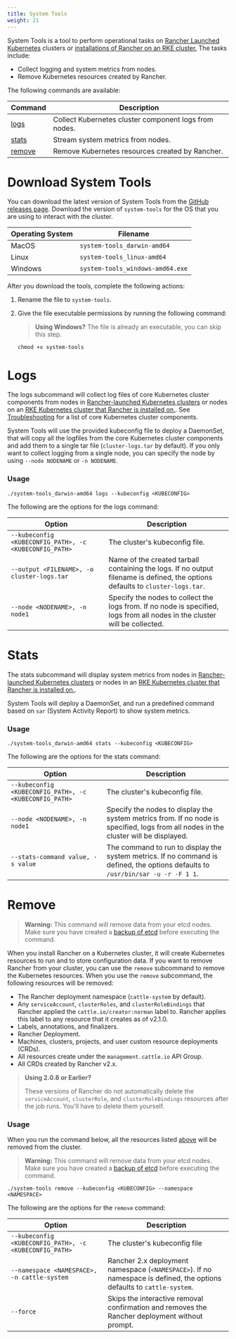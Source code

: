```yaml
---
title: System Tools
weight: 21
---
```


System Tools is a tool to perform operational tasks on [Rancher Launched Kubernetes]({{<baseurl>}}/rancher/v2.x/en/cluster-provisioning/rke-clusters/) clusters or [installations of Rancher on an RKE cluster.]({{<baseurl>}}/rancher/v2.x/en/installation/k8s-install/kubernetes-rke/) The tasks include:

* Collect logging and system metrics from nodes.
* Remove Kubernetes resources created by Rancher.

The following commands are available:

| Command | Description
|---|---
| [logs](#logs) | Collect Kubernetes cluster component logs from nodes.
| [stats](#stats) | Stream system metrics from nodes.
| [remove](#remove) | Remove Kubernetes resources created by Rancher.

# Download System Tools

You can download the latest version of System Tools from the [GitHub releases page](https://github.com/rancher/system-tools/releases/latest). Download the version of `system-tools` for the OS that you are using to interact with the cluster.

Operating System | Filename
-----------------|-----
MacOS            | `system-tools_darwin-amd64`
Linux            | `system-tools_linux-amd64`
Windows          | `system-tools_windows-amd64.exe`

After you download the tools, complete the following actions:

1. Rename the file to `system-tools`.

1. Give the file executable permissions by running the following command:

    > **Using Windows?**
    The file is already an executable, you can skip this step.

    ```
    chmod +x system-tools
    ```

# Logs

The logs subcommand will collect log files of core Kubernetes cluster components from nodes in [Rancher-launched Kubernetes clusters]({{<baseurl>}}/rancher/v2.x/en/cluster-provisioning/rke-clusters/) or nodes on an [RKE Kubernetes cluster that Rancher is installed on.]({{<baseurl>}}/rancher/v2.x/en/installation/k8s-install/kubernetes-rke/). See [Troubleshooting]({{<baseurl>}}//rancher/v2.x/en/troubleshooting/) for a list of core Kubernetes cluster components.

System Tools will use the provided kubeconfig file to deploy a DaemonSet, that will copy all the logfiles from the core Kubernetes cluster components and add them to a single tar file (`cluster-logs.tar` by default). If you only want to collect logging from a single node, you can specify the node by using `--node NODENAME` or `-n NODENAME`.

### Usage

```
./system-tools_darwin-amd64 logs --kubeconfig <KUBECONFIG>
```

The following are the options for the logs command:

| Option                                                 | Description
| ------------------------------------------------------ | ------------------------------------------------------
| `--kubeconfig <KUBECONFIG_PATH>, -c <KUBECONFIG_PATH>` | The cluster's kubeconfig file.
| `--output <FILENAME>, -o cluster-logs.tar`             | Name of the created tarball containing the logs. If no output filename is defined, the options defaults to `cluster-logs.tar`.
| `--node <NODENAME>, -n node1`                         | Specify the nodes to collect the logs from. If no node is specified, logs from all nodes in the cluster will be collected.

# Stats

The stats subcommand will display system metrics from nodes in [Rancher-launched Kubernetes clusters]({{<baseurl>}}/rancher/v2.x/en/cluster-provisioning/rke-clusters/) or nodes in an [RKE Kubernetes cluster that Rancher is installed on.]({{<baseurl>}}/rancher/v2.x/en/installation/k8s-install/kubernetes-rke/).

System Tools will deploy a DaemonSet, and run a predefined command based on `sar` (System Activity Report) to show system metrics.

### Usage

```
./system-tools_darwin-amd64 stats --kubeconfig <KUBECONFIG>
```

The following are the options for the stats command:

| Option                                                 | Description
| ------------------------------------------------------ | ------------------------------
| `--kubeconfig <KUBECONFIG_PATH>, -c <KUBECONFIG_PATH>` | The cluster's kubeconfig file.
| `--node <NODENAME>, -n node1`                          | Specify the nodes to display the system metrics from. If no node is specified, logs from all nodes in the cluster will be displayed.
| `--stats-command value, -s value`                      | The command to run to display the system metrics. If no command is defined, the options defaults to `/usr/bin/sar -u -r -F 1 1`.

# Remove

>**Warning:** This command will remove data from your etcd nodes. Make sure you have created a [backup of etcd]({{<baseurl>}}/rancher/v2.x/en/backups/backups) before executing the command.

When you install Rancher on a Kubernetes cluster, it will create Kubernetes resources to run and to store configuration data. If you want to remove Rancher from your cluster, you can use the `remove` subcommand to remove the Kubernetes resources. When you use the `remove` subcommand, the following resources will be removed:

- The Rancher deployment namespace (`cattle-system` by default).
- Any `serviceAccount`, `clusterRoles`, and `clusterRoleBindings` that Rancher applied the `cattle.io/creator:norman` label to. Rancher applies this label to any resource that it creates as of v2.1.0.
- Labels, annotations, and finalizers.
- Rancher Deployment.
- Machines, clusters, projects, and user custom resource deployments (CRDs).
- All resources create under the `management.cattle.io` API Group.
- All CRDs created by Rancher v2.x.

>**Using 2.0.8 or Earlier?**
>
>These versions of Rancher do not automatically delete the `serviceAccount`, `clusterRole`, and `clusterRoleBindings` resources after the job runs. You'll have to delete them yourself.

### Usage

When you run the command below, all the resources listed [above](#remove) will be removed from the cluster.

>**Warning:** This command will remove data from your etcd nodes. Make sure you have created a [backup of etcd]({{<baseurl>}}/rancher/v2.x/en/backups/backups) before executing the command.

```
./system-tools remove --kubeconfig <KUBECONFIG> --namespace <NAMESPACE>
```

The following are the options for the `remove` command:

| Option                                         | Description
| ---------------------------------------------- | ------------
| `--kubeconfig <KUBECONFIG_PATH>, -c <KUBECONFIG_PATH>` | The cluster's kubeconfig file
| `--namespace <NAMESPACE>, -n cattle-system`    | Rancher 2.x deployment namespace (`<NAMESPACE>`). If no namespace is defined, the options defaults to `cattle-system`.
| `--force`                                      | Skips the interactive removal confirmation and removes the Rancher deployment without prompt.
